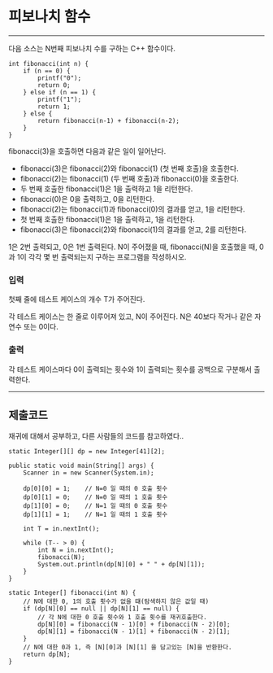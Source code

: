 # 피보나치 함수

---

다음 소스는 N번째 피보나치 수를 구하는 C++ 함수이다.

```
int fibonacci(int n) {
    if (n == 0) {
        printf("0");
        return 0;
    } else if (n == 1) {
        printf("1");
        return 1;
    } else {
        return fibonacci(n‐1) + fibonacci(n‐2);
    }
}
```

fibonacci(3)을 호출하면 다음과 같은 일이 일어난다.

- fibonacci(3)은 fibonacci(2)와 fibonacci(1) (첫 번째 호출)을 호출한다.
- fibonacci(2)는 fibonacci(1) (두 번째 호출)과 fibonacci(0)을 호출한다.
- 두 번째 호출한 fibonacci(1)은 1을 출력하고 1을 리턴한다.
- fibonacci(0)은 0을 출력하고, 0을 리턴한다.
- fibonacci(2)는 fibonacci(1)과 fibonacci(0)의 결과를 얻고, 1을 리턴한다.
- 첫 번째 호출한 fibonacci(1)은 1을 출력하고, 1을 리턴한다.
- fibonacci(3)은 fibonacci(2)와 fibonacci(1)의 결과를 얻고, 2를 리턴한다.

1은 2번 출력되고, 0은 1번 출력된다. N이 주어졌을 때, fibonacci(N)을 호출했을 때, 0과 1이 각각 몇 번 출력되는지 구하는 프로그램을 작성하시오.

### 입력

첫째 줄에 테스트 케이스의 개수 T가 주어진다.

각 테스트 케이스는 한 줄로 이루어져 있고, N이 주어진다. N은 40보다 작거나 같은 자연수 또는 0이다.
### 출력

각 테스트 케이스마다 0이 출력되는 횟수와 1이 출력되는 횟수를 공백으로 구분해서 출력한다.

---

## 제출코드
재귀에 대해서 공부하고, 다른 사람들의 코드를 참고하였다..
```
static Integer[][] dp = new Integer[41][2];

public static void main(String[] args) {
    Scanner in = new Scanner(System.in);

    dp[0][0] = 1;    // N=0 일 때의 0 호출 횟수
    dp[0][1] = 0;    // N=0 일 때의 1 호출 횟수
    dp[1][0] = 0;    // N=1 일 때의 0 호출 횟수
    dp[1][1] = 1;    // N=1 일 때의 1 호출 횟수

    int T = in.nextInt();

    while (T-- > 0) {
        int N = in.nextInt();
        fibonacci(N);
        System.out.println(dp[N][0] + " " + dp[N][1]);
    }
}

static Integer[] fibonacci(int N) {
    // N에 대한 0, 1의 호출 횟수가 없을 떄(탐색하지 않은 값일 때)
    if (dp[N][0] == null || dp[N][1] == null) {
        // 각 N에 대한 0 호출 횟수와 1 호출 횟수를 재귀호출한다.
        dp[N][0] = fibonacci(N - 1)[0] + fibonacci(N - 2)[0];
        dp[N][1] = fibonacci(N - 1)[1] + fibonacci(N - 2)[1];
    }
    // N에 대한 0과 1, 즉 [N][0]과 [N][1] 을 담고있는 [N]을 반환한다.
    return dp[N];
}
```